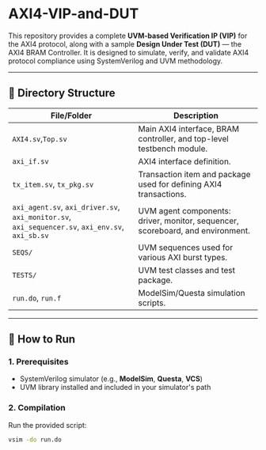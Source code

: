 # AXI4-VIP-and-DUT

This repository provides a complete **UVM-based Verification IP (VIP)** for the AXI4 protocol, along with a sample **Design Under Test (DUT)** — the AXI4 BRAM Controller. It is designed to simulate, verify, and validate AXI4 protocol compliance using SystemVerilog and UVM methodology.

---

## 📁 Directory Structure

| File/Folder            | Description |
|------------------------|-------------|
| `AXI4.sv`,`Top.sv` | Main AXI4 interface, BRAM controller, and top-level testbench module. |
| `axi_if.sv`            | AXI4 interface definition. |
| `tx_item.sv`, `tx_pkg.sv` | Transaction item and package used for defining AXI4 transactions. |
| `axi_agent.sv`, `axi_driver.sv`, `axi_monitor.sv`, `axi_sequencer.sv`, `axi_env.sv`, `axi_sb.sv` | UVM agent components: driver, monitor, sequencer, scoreboard, and environment. |
| `SEQS/`                | UVM sequences used for various AXI burst types. |
| `TESTS/`               | UVM test classes and test package. |
| `run.do`, `run.f`      | ModelSim/Questa simulation scripts. |
---

## 🚀 How to Run

### 1. Prerequisites
- SystemVerilog simulator (e.g., **ModelSim**, **Questa**, **VCS**)
- UVM library installed and included in your simulator's path

### 2. Compilation

Run the provided script:
```sh
vsim -do run.do

